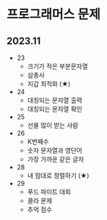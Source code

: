 # 프로그래머스 문제
## 2023.11
- 23
  - 크기가 작은 부분문자열
  - 삼총사
  - 지갑 최적화 (★)
- 24
  - 대칭되는 문자열 출력
  - 대칭되는 문자열 확인
- 25
  - 선물 많이 받는 사람
- 26
  - K번째수
  - 숫자 문자열과 영단어
  - 가장 가까운 같은 글자
- 28
  - 내 맘대로 정렬하기 (★)
- 29
  - 푸드 파이트 대회
  - 콜라 문제
  - 추억 점수
